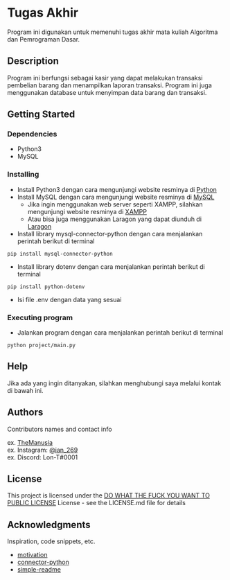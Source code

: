 # Tugas Akhir

Program ini digunakan untuk memenuhi tugas akhir mata kuliah Algoritma dan Pemrograman Dasar.

## Description

Program ini berfungsi sebagai kasir yang dapat melakukan transaksi pembelian barang dan menampilkan laporan transaksi.
Program ini juga menggunakan database untuk menyimpan data barang dan transaksi.

## Getting Started

### Dependencies

* Python3
* MySQL

### Installing

* Install Python3 dengan cara mengunjungi website resminya di [Python](https://www.python.org/downloads/)
* Install MySQL dengan cara mengunjungi website resminya di [MySQL](https://dev.mysql.com/downloads/installer/)
  * Jika ingin menggunakan web server seperti XAMPP, silahkan mengunjungi website resminya di [XAMPP](https://www.apachefriends.org/download.html)
  * Atau bisa juga menggunakan Laragon yang dapat diunduh di [Laragon](https://laragon.org/download/)
* Install library mysql-connector-python dengan cara menjalankan perintah berikut di terminal 
```
pip install mysql-connector-python
```
* Install library dotenv dengan cara menjalankan perintah berikut di terminal 
```
pip install python-dotenv
```
* Isi file .env dengan data yang sesuai

### Executing program

* Jalankan program dengan cara menjalankan perintah berikut di terminal
```
python project/main.py
```

## Help

Jika ada yang ingin ditanyakan, silahkan menghubungi saya melalui kontak di bawah ini.

## Authors

Contributors names and contact info

ex. [TheManusia](https://themanusia.me)  
ex. Instagram: [@ian_269](https://www.instagram.com/ian_269/)  
ex. Discord: Lon-T#0001

## License

This project is licensed under the [DO WHAT THE FUCK YOU WANT TO PUBLIC LICENSE](LICENSE.md) License - see the LICENSE.md file for details

## Acknowledgments

Inspiration, code snippets, etc.
* [motivation](https://www.pixiv.net/en/artworks/95417186)
* [connector-python](https://dev.mysql.com/doc/connector-python/en/)
* [simple-readme](https://gist.github.com/DomPizzie/7a5ff55ffa9081f2de27c315f5018afc)